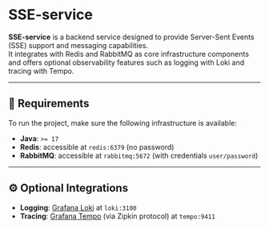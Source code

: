 # SSE-service

**SSE-service** is a backend service designed to provide Server-Sent Events (SSE) support and messaging capabilities.  
It integrates with Redis and RabbitMQ as core infrastructure components and offers optional observability features such as logging with Loki and tracing with Tempo.

---

## 🚀 Requirements

To run the project, make sure the following infrastructure is available:

- **Java**: `>= 17`
- **Redis**: accessible at `redis:6379` (no password)
- **RabbitMQ**: accessible at `rabbitmq:5672` (with credentials `user/password`)

---

## ⚙️ Optional Integrations

- **Logging**: [Grafana Loki](https://grafana.com/oss/loki/) at `loki:3100`
- **Tracing**: [Grafana Tempo](https://grafana.com/oss/tempo/) (via Zipkin protocol) at `tempo:9411`